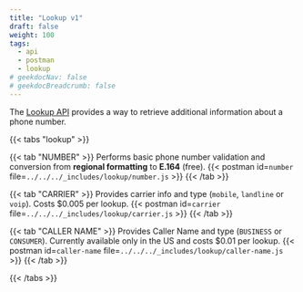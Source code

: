 ```yaml
---
title: "Lookup v1"
draft: false
weight: 100
tags:
  - api
  - postman
  - lookup
# geekdocNav: false
# geekdocBreadcrumb: false
---
```


The [Lookup API](https://www.twilio.com/docs/lookup/api) provides a way to retrieve additional information about a phone number.

{{< tabs "lookup" >}}

{{< tab "NUMBER" >}}
Performs basic phone number validation and conversion from **regional formatting** to **E.164** (free).
{{< postman id=`number` file=`../../../_includes/lookup/number.js` >}}
{{< /tab >}}

{{< tab "CARRIER" >}}
Provides carrier info and type (`mobile`, `landline` or `voip`). Costs $0.005 per lookup.
{{< postman id=`carrier` file=`../../../_includes/lookup/carrier.js` >}}
{{< /tab >}}

{{< tab "CALLER NAME" >}}
Provides Caller Name and type (`BUSINESS` or `CONSUMER`). Currently available only in the US and costs $0.01 per lookup.
{{< postman id=`caller-name` file=`../../../_includes/lookup/caller-name.js` >}}
{{< /tab >}}

{{< /tabs >}}
